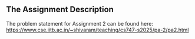 ## The Assignment Description
The problem statement for Assignment 2 can be found here: https://www.cse.iitb.ac.in/~shivaram/teaching/cs747-s2025/pa-2/pa2.html
